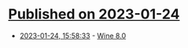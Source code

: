 # [Published on 2023-01-24](index.md)

* [2023-01-24, 15:58:33](https://news.ycombinator.com/item?id=34505239) - [Wine 8.0](https://www.winehq.org/announce/8.0)
